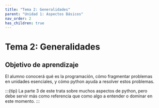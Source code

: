 ```yaml
---
title: "Tema 2: Generalidades"
parent: "Unidad 1: Aspectos Básicos"
nav_order: 2
has_children: true
---
```


# Tema 2: Generalidades

## Objetivo de aprendizaje

El alumno conocerá qué es la programación, cómo fragmentar problemas en unidades esenciales, y cómo python ayuda a resolver estos problemas.

:::{tip}
La parte 3 de este trata sobre muchos aspectos de python, pero debe servir más como referencia que como algo a entender o dominar en este momento.
:::